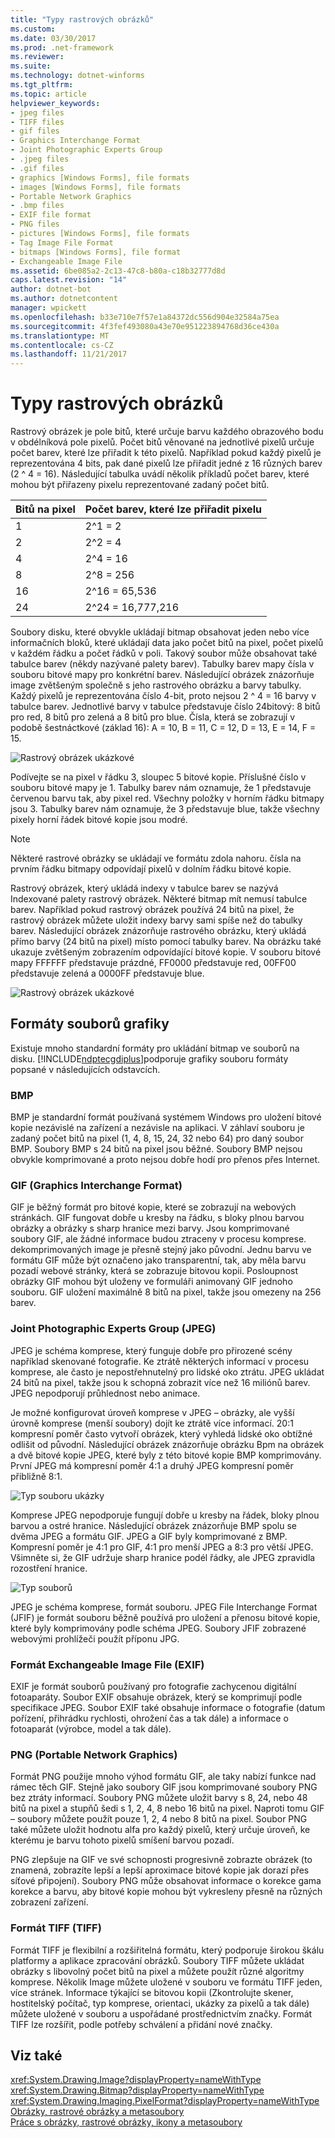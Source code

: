 ```yaml
---
title: "Typy rastrových obrázků"
ms.custom: 
ms.date: 03/30/2017
ms.prod: .net-framework
ms.reviewer: 
ms.suite: 
ms.technology: dotnet-winforms
ms.tgt_pltfrm: 
ms.topic: article
helpviewer_keywords:
- jpeg files
- TIFF files
- gif files
- Graphics Interchange Format
- Joint Photographic Experts Group
- .jpeg files
- .gif files
- graphics [Windows Forms], file formats
- images [Windows Forms], file formats
- Portable Network Graphics
- .bmp files
- EXIF file format
- PNG files
- pictures [Windows Forms], file formats
- Tag Image File Format
- bitmaps [Windows Forms], file format
- Exchangeable Image File
ms.assetid: 6be085a2-2c13-47c8-b80a-c18b32777d8d
caps.latest.revision: "14"
author: dotnet-bot
ms.author: dotnetcontent
manager: wpickett
ms.openlocfilehash: b33e710e7f57e1a84372dc556d904e32584a75ea
ms.sourcegitcommit: 4f3fef493080a43e70e951223894768d36ce430a
ms.translationtype: MT
ms.contentlocale: cs-CZ
ms.lasthandoff: 11/21/2017
---
```

# <a name="types-of-bitmaps"></a>Typy rastrových obrázků
Rastrový obrázek je pole bitů, které určuje barvu každého obrazového bodu v obdélníková pole pixelů. Počet bitů věnované na jednotlivé pixelů určuje počet barev, které lze přiřadit k této pixelů. Například pokud každý pixelů je reprezentována 4 bits, pak dané pixelů lze přiřadit jedné z 16 různých barev (2 ^ 4 = 16). Následující tabulka uvádí několik příkladů počet barev, které mohou být přiřazeny pixelu reprezentované zadaný počet bitů.  
  
|Bitů na pixel|Počet barev, které lze přiřadit pixelu|  
|--------------------|------------------------------------------------------|  
|1|2^1 = 2|  
|2|2^2 = 4|  
|4|2^4 = 16|  
|8|2^8 = 256|  
|16|2^16 = 65,536|  
|24|2^24 = 16,777,216|  
  
 Soubory disku, které obvykle ukládají bitmap obsahovat jeden nebo více informačních bloků, které ukládají data jako počet bitů na pixel, počet pixelů v každém řádku a počet řádků v poli. Takový soubor může obsahovat také tabulce barev (někdy nazývané palety barev). Tabulky barev mapy čísla v souboru bitové mapy pro konkrétní barev. Následující obrázek znázorňuje image zvětšeným společně s jeho rastrového obrázku a barvy tabulky. Každý pixelů je reprezentována číslo 4-bit, proto nejsou 2 ^ 4 = 16 barvy v tabulce barev. Jednotlivé barvy v tabulce představuje číslo 24bitový: 8 bitů pro red, 8 bitů pro zelená a 8 bitů pro blue. Čísla, která se zobrazují v podobě šestnáctkové (základ 16): A = 10, B = 11, C = 12, D = 13, E = 14, F = 15.  
  
 ![Rastrový obrázek ukázkové](../../../../docs/framework/winforms/advanced/media/aboutgdip03-art01.gif "AboutGdip03_Art01")  
  
 Podívejte se na pixel v řádku 3, sloupec 5 bitové kopie. Příslušné číslo v souboru bitové mapy je 1. Tabulky barev nám oznamuje, že 1 představuje červenou barvu tak, aby pixel red. Všechny položky v horním řádku bitmapy jsou 3. Tabulky barev nám oznamuje, že 3 představuje blue, takže všechny pixely horní řádek bitové kopie jsou modré.  
  
> [!NOTE]
>  Některé rastrové obrázky se ukládají ve formátu zdola nahoru. čísla na prvním řádku bitmapy odpovídají pixelů v dolním řádku bitové kopie.  
  
 Rastrový obrázek, který ukládá indexy v tabulce barev se nazývá Indexované palety rastrový obrázek. Některé bitmap mít nemusí tabulce barev. Například pokud rastrový obrázek používá 24 bitů na pixel, že rastrový obrázek můžete uložit indexy barvy sami spíše než do tabulky barev. Následující obrázek znázorňuje rastrového obrázku, který ukládá přímo barvy (24 bitů na pixel) místo pomocí tabulky barev. Na obrázku také ukazuje zvětšeným zobrazením odpovídající bitové kopie. V souboru bitové mapy FFFFFF představuje prázdné, FF0000 představuje red, 00FF00 představuje zelená a 0000FF představuje blue.  
  
 ![Rastrový obrázek ukázkové](../../../../docs/framework/winforms/advanced/media/aboutgdip03-art02.gif "AboutGdip03_Art02")  
  
## <a name="graphics-file-formats"></a>Formáty souborů grafiky  
 Existuje mnoho standardní formáty pro ukládání bitmap ve souborů na disku. [!INCLUDE[ndptecgdiplus](../../../../includes/ndptecgdiplus-md.md)]podporuje grafiky souboru formáty popsané v následujících odstavcích.  
  
### <a name="bmp"></a>BMP  
 BMP je standardní formát používaná systémem Windows pro uložení bitové kopie nezávislé na zařízení a nezávisle na aplikaci. V záhlaví souboru je zadaný počet bitů na pixel (1, 4, 8, 15, 24, 32 nebo 64) pro daný soubor BMP. Soubory BMP s 24 bitů na pixel jsou běžné. Soubory BMP nejsou obvykle komprimované a proto nejsou dobře hodí pro přenos přes Internet.  
  
### <a name="graphics-interchange-format-gif"></a>GIF (Graphics Interchange Format)  
 GIF je běžný formát pro bitové kopie, které se zobrazují na webových stránkách. GIF fungovat dobře u kresby na řádku, s bloky plnou barvou obrázky a obrázky s sharp hranice mezi barvy. Jsou komprimované soubory GIF, ale žádné informace budou ztraceny v procesu komprese. dekomprimovaných image je přesně stejný jako původní. Jednu barvu ve formátu GIF může být označeno jako transparentní, tak, aby měla barvu pozadí webové stránky, která se zobrazuje bitovou kopii. Posloupnost obrázky GIF mohou být uloženy ve formuláři animovaný GIF jednoho souboru. GIF uložení maximálně 8 bitů na pixel, takže jsou omezeny na 256 barev.  
  
### <a name="joint-photographic-experts-group-jpeg"></a>Joint Photographic Experts Group (JPEG)  
 JPEG je schéma komprese, který funguje dobře pro přirozené scény například skenované fotografie. Ke ztrátě některých informací v procesu komprese, ale často je nepostřehnutelný pro lidské oko ztrátu. JPEG ukládat 24 bitů na pixel, takže jsou k schopná zobrazit více než 16 miliónů barev. JPEG nepodporují průhlednost nebo animace.  
  
 Je možné konfigurovat úroveň komprese v JPEG – obrázky, ale vyšší úrovně komprese (menší soubory) dojít ke ztrátě více informací. 20:1 kompresní poměr často vytvoří obrázek, který vyhledá lidské oko obtížné odlišit od původní. Následující obrázek znázorňuje obrázku Bpm na obrázek a dvě bitové kopie JPEG, které byly z této bitové kopie BMP komprimovány. První JPEG má kompresní poměr 4:1 a druhý JPEG kompresní poměr přibližně 8:1.  
  
 ![Typ souboru ukázky](../../../../docs/framework/winforms/advanced/media/aboutgdip03-art03.gif "AboutGdip03_Art03")  
  
 Komprese JPEG nepodporuje fungují dobře u kresby na řádek, bloky plnou barvou a ostré hranice. Následující obrázek znázorňuje BMP spolu se dvěma JPEG a formátu GIF. JPEG a GIF byly komprimované z BMP. Kompresní poměr je 4:1 pro GIF, 4:1 pro menší JPEG a 8:3 pro větší JPEG. Všimněte si, že GIF udržuje sharp hranice podél řádky, ale JPEG zpravidla rozostření hranice.  
  
 ![Typ souborů](../../../../docs/framework/winforms/advanced/media/aboutgdip03-art03a.gif "AboutGdip03_Art03A")  
  
 JPEG je schéma komprese, formát souboru. JPEG File Interchange Format (JFIF) je formát souboru běžně používá pro uložení a přenosu bitové kopie, které byly komprimovány podle schéma JPEG. Soubory JFIF zobrazené webovými prohlížeči použít příponu JPG.  
  
### <a name="exchangeable-image-file-exif"></a>Formát Exchangeable Image File (EXIF)  
 EXIF je formát souborů používaný pro fotografie zachycenou digitální fotoaparáty. Soubor EXIF obsahuje obrázek, který se komprimují podle specifikace JPEG. Soubor EXIF také obsahuje informace o fotografie (datum pořízení, přihrádku rychlosti, ohrožení čas a tak dále) a informace o fotoaparát (výrobce, model a tak dále).  
  
### <a name="portable-network-graphics-png"></a>PNG (Portable Network Graphics)  
 Formát PNG použije mnoho výhod formátu GIF, ale taky nabízí funkce nad rámec těch GIF. Stejně jako soubory GIF jsou komprimované soubory PNG bez ztráty informací. Soubory PNG můžete uložit barvy s 8, 24, nebo 48 bitů na pixel a stupňů šedi s 1, 2, 4, 8 nebo 16 bitů na pixel. Naproti tomu GIF – soubory můžete použít pouze 1, 2, 4 nebo 8 bitů na pixel. Soubor PNG také můžete uložit hodnotu alfa pro každý pixelů, který určuje úroveň, ke kterému je barvu tohoto pixelů smíšení barvou pozadí.  
  
 PNG zlepšuje na GIF ve své schopnosti progresivně zobrazte obrázek (to znamená, zobrazíte lepší a lepší aproximace bitové kopie jak dorazí přes síťové připojení). Soubory PNG může obsahovat informace o korekce gama korekce a barvu, aby bitové kopie mohou být vykresleny přesně na různých zobrazení zařízení.  
  
### <a name="tag-image-file-format-tiff"></a>Formát TIFF (TIFF)  
 Formát TIFF je flexibilní a rozšiřitelná formátu, který podporuje širokou škálu platformy a aplikace zpracování obrázků. Soubory TIFF můžete ukládat obrázky s libovolný počet bitů na pixel a můžete použít různé algoritmy komprese. Několik Image můžete uložené v souboru ve formátu TIFF jeden, více stránek. Informace týkající se bitovou kopii (Zkontrolujte skener, hostitelský počítač, typ komprese, orientaci, ukázky za pixelů a tak dále) můžete uložené v souboru a uspořádané prostřednictvím značky. Formát TIFF lze rozšířit, podle potřeby schválení a přidání nové značky.  
  
## <a name="see-also"></a>Viz také  
 <xref:System.Drawing.Image?displayProperty=nameWithType>  
 <xref:System.Drawing.Bitmap?displayProperty=nameWithType>  
 <xref:System.Drawing.Imaging.PixelFormat?displayProperty=nameWithType>  
 [Obrázky, rastrové obrázky a metasoubory](../../../../docs/framework/winforms/advanced/images-bitmaps-and-metafiles.md)  
 [Práce s obrázky, rastrové obrázky, ikony a metasoubory](../../../../docs/framework/winforms/advanced/working-with-images-bitmaps-icons-and-metafiles.md)
